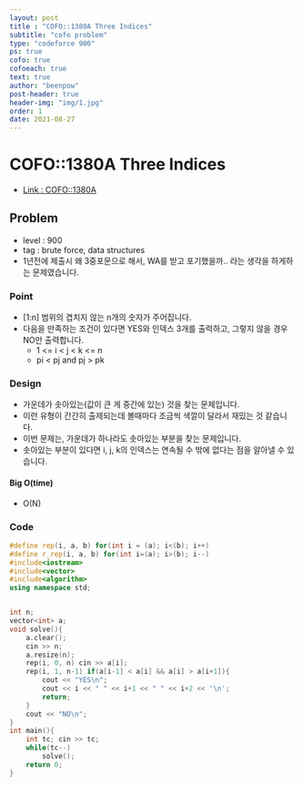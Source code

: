 ```yaml
---
layout: post
title : "COFO::1380A Three Indices"
subtitle: "cofo problem"
type: "codeforce 900"
ps: true
cofo: true
cofoeach: true
text: true
author: "beenpow"
post-header: true
header-img: "img/1.jpg"
order: 1
date: 2021-08-27
---
```

# COFO::1380A Three Indices
- [Link : COFO::1380A](https://codeforces.com/problemset/problem/1380/A)

## Problem 

- level : 900
- tag : brute force, data structures
- 1년전에 제출시 왜 3중포문으로 해서, WA를 받고 포기했을까.. 라는 생각을 하게하는 문제였습니다.

### Point
- [1:n] 범위의 겹치지 않는 n개의 숫자가 주어집니다.
- 다음을 만족하는 조건이 있다면 YES와 인덱스 3개를 출력하고, 그렇지 않을 경우 NO만 출력합니다.
  - 1 <= i < j < k <= n
  - pi < pj and pj > pk

### Design
- 가운데가 솟아있는(값이 큰 게 중간에 있는) 것을 찾는 문제입니다.
- 이런 유형이 간간히 출제되는데 볼때마다 조금씩 색깔이 달라서 재밌는 것 같습니다.
- 이번 문제는, 가운데가 하나라도 솟아있는 부분을 찾는 문제입니다.
- 솟아있는 부분이 있다면 i, j, k의 인덱스는 연속될 수 밖에 없다는 점을 알아낼 수 있습니다.

#### Big O(time)
- O(N)

### Code

```cpp
#define rep(i, a, b) for(int i = (a); i<(b); i++)
#define r_rep(i, a, b) for(int i=(a); i>(b); i--)
#include<iostream>
#include<vector>
#include<algorithm>
using namespace std;


int n;
vector<int> a;
void solve(){
    a.clear();
    cin >> n;
    a.resize(n);
    rep(i, 0, n) cin >> a[i];
    rep(i, 1, n-1) if(a[i-1] < a[i] && a[i] > a[i+1]){
        cout << "YES\n";
        cout << i << " " << i+1 << " " << i+2 << '\n';
        return;
    }
    cout << "NO\n";
}
int main(){
    int tc; cin >> tc;
    while(tc--)
        solve();
    return 0;
}
```
